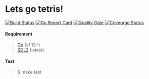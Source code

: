 # Lets go tetris!

[![Build Status](https://travis-ci.org/apollohpp/lets-go-tetris.svg?branch=master)](https://travis-ci.org/apollohpp/lets-go-tetris)
[![Go Report Card](https://goreportcard.com/badge/github.com/apollohpp/lets-go-tetris)](https://goreportcard.com/report/github.com/apollohpp/lets-go-tetris)
[![Quality Gate](https://sonar.team504.com/api/badges/gate?key=lets-go-tetris)](https://sonar.team504.com/dashboard?id=lets-go-tetris)
[![Coverage Status](https://coveralls.io/repos/github/apollohpp/lets-go-tetris/badge.svg?branch=master)](https://coveralls.io/github/apollohpp/lets-go-tetris?branch=master)

#### Requirement
> [Go](https://golang.org) (v1.12+)  
> [SDL2](https://libsdl.org/) (latest)

#### Test
> $ make test
